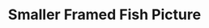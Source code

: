 ---
layout : post
title : "Smaller Framed Fish Picture"
imageUrl : "https://thedarkerarts.github.io/img/smallFish.jpg"
---